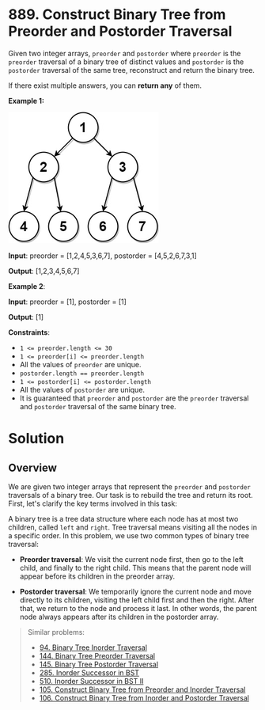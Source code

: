 
# 889. Construct Binary Tree from Preorder and Postorder Traversal

Given two integer arrays, `preorder` and `postorder` where `preorder` is the `preorder` traversal of a binary tree of distinct values and `postorder` is the `postorder` traversal of the same tree, reconstruct and return the binary tree.

If there exist multiple answers, you can **return any** of them.

**Example 1:**

![ex1](./static/lc-prepost.jpg)

**Input**: preorder = [1,2,4,5,3,6,7], postorder = [4,5,2,6,7,3,1]

**Output**: [1,2,3,4,5,6,7]

**Example 2**:

**Input**: preorder = [1], postorder = [1]

**Output**: [1]

**Constraints**:

- `1 <= preorder.length <= 30`
- `1 <= preorder[i] <= preorder.length`
- All the values of `preorder` are unique.
- `postorder.length == preorder.length`
- `1 <= postorder[i] <= postorder.length`
- All the values of `postorder` are unique.
- It is guaranteed that `preorder` and `postorder` are the `preorder` traversal and `postorder` traversal of the same binary tree.

# Solution

## Overview

We are given two integer arrays that represent the `preorder` and `postorder` traversals of a binary tree. Our task is to rebuild the tree and return its root. First, let's clarify the key terms involved in this task:

A binary tree is a tree data structure where each node has at most two children, called `left` and `right`. Tree traversal means visiting all the nodes in a specific order. In this problem, we use two common types of binary tree traversal:

- **Preorder traversal**: We visit the current node first, then go to the left child, and finally to the right child. This means that the parent node will appear before its children in the preorder array.

- **Postorder traversal**: We temporarily ignore the current node and move directly to its children, visiting the left child first and then the right. After that, we return to the node and process it last. In other words, the parent node always appears after its children in the postorder array.

> Similar problems:
>
> - [94. Binary Tree Inorder Traversal](https://leetcode.com/problems/binary-tree-inorder-traversal/)
> - [144. Binary Tree Preorder Traversal](https://leetcode.com/problems/binary-tree-preorder-traversal/)
> - [145. Binary Tree Postorder Traversal](https://leetcode.com/problems/binary-tree-postorder-traversal/)
> - [285. Inorder Successor in BST](https://leetcode.com/problems/inorder-successor-in-bst/)
> - [510. Inorder Successor in BST II](https://leetcode.com/problems/inorder-successor-in-bst-ii/)
> - [105. Construct Binary Tree from Preorder and Inorder Traversal](https://leetcode.com/problems/construct-binary-tree-from-preorder-and-inorder-traversal/)
> - [106. Construct Binary Tree from Inorder and Postorder Traversal](https://leetcode.com/problems/construct-binary-tree-from-inorder-and-postorder-traversal/)
